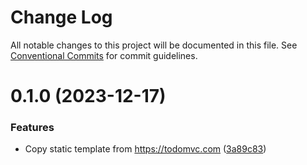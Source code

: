 # Change Log

All notable changes to this project will be documented in this file.
See [Conventional Commits](https://conventionalcommits.org) for commit guidelines.

# 0.1.0 (2023-12-17)

### Features

- Copy static template from https://todomvc.com ([3a89c83](https://github.com/lean-ng/training/commit/3a89c831b751947100ba044d6a5802a3087b088d))
